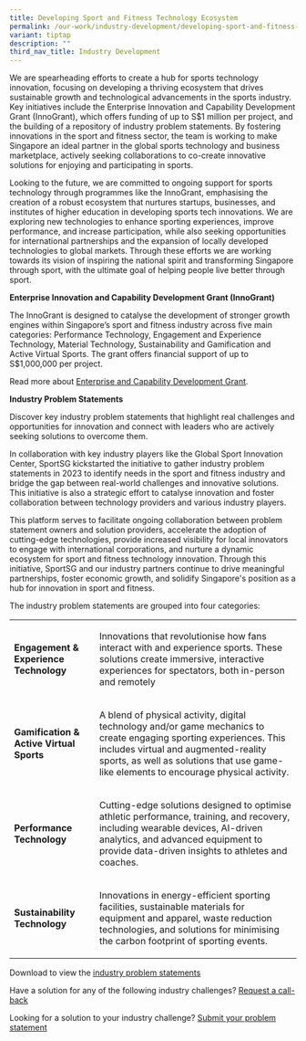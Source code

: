 ```yaml
---
title: Developing Sport and Fitness Technology Ecosystem
permalink: /our-work/industry-development/developing-sport-and-fitness-technology-ecosystem/
variant: tiptap
description: ""
third_nav_title: Industry Development
---
```

<p>We are spearheading efforts to create a hub for sports technology innovation,
focusing on developing a thriving ecosystem that drives sustainable growth
and technological advancements in the sports industry. Key initiatives
include the Enterprise Innovation and Capability Development Grant (InnoGrant),
which offers funding of up to S$1 million per project, and the building
of a repository of industry problem statements. By fostering innovations
in the sport and fitness sector, the team is working to make Singapore
an ideal partner in the global sports technology and business marketplace,
actively seeking collaborations to co-create innovative solutions for enjoying
and participating in sports.</p>
<p>Looking to the future, we are committed to ongoing support for sports
technology through programmes like the InnoGrant, emphasising the creation
of a robust ecosystem that nurtures startups, businesses, and institutes
of higher education in developing sports tech innovations. We are exploring
new technologies to enhance sporting experiences, improve performance,
and increase participation, while also seeking opportunities for international
partnerships and the expansion of locally developed technologies to global
markets. Through these efforts we are working towards its vision of inspiring
the national spirit and transforming Singapore through sport, with the
ultimate goal of helping people live better through sport.</p>
<p><strong>Enterprise Innovation and Capability Development Grant (InnoGrant)</strong>
</p>
<p>The InnoGrant is designed to catalyse the development of stronger growth
engines within Singapore’s sport and fitness industry across five main
categories: Performance Technology, Engagement and Experience Technology,
Material Technology, Sustainability and Gamification and Active Virtual
Sports. The grant offers financial support of up to S$1,000,000 per project.</p>
<p>Read more about <a href="https://www.sportsingapore.gov.sg/support-resources/support-for-sport-businesses/grants/the-enterprise-innovation-and-capability/" rel="noopener nofollow" target="_blank">Enterprise and Capability Development Grant</a>.</p>
<p><strong>Industry Problem Statements</strong>
</p>
<p>Discover key industry problem statements that highlight real challenges
and opportunities for innovation and connect with leaders who are actively
seeking solutions to overcome them.</p>
<p>In collaboration with key industry players like the Global Sport Innovation
Center, SportSG kickstarted the initiative to gather industry problem statements
in 2023 to identify needs in the sport and fitness industry and bridge
the gap between real-world challenges and innovative solutions. This initiative
is also a strategic effort to catalyse innovation and foster collaboration
between technology providers and various industry players.</p>
<p>This platform serves to facilitate ongoing collaboration between problem
statement owners and solution providers, accelerate the adoption of cutting-edge
technologies, provide increased visibility for local innovators to engage
with international corporations, and nurture a dynamic ecosystem for sport
and fitness technology innovation. Through this initiative, SportSG and
our industry partners continue to drive meaningful partnerships, foster
economic growth, and solidify Singapore's position as a hub for innovation
in sport and fitness.</p>
<p>The industry problem statements are grouped into four categories:</p>
<p></p>
<table style="minWidth: 50px">
<colgroup>
<col>
<col>
</colgroup>
<tbody>
<tr>
<td rowspan="1" colspan="1">
<p><strong>Engagement &amp; Experience Technology</strong>
</p>
</td>
<td rowspan="1" colspan="1">
<p>Innovations that revolutionise how fans interact with and experience sports.
These solutions create immersive, interactive experiences for spectators,
both in-person and remotely</p>
</td>
</tr>
<tr>
<td rowspan="1" colspan="1">
<p><strong>Gamification &amp; Active Virtual Sports</strong>
</p>
</td>
<td rowspan="1" colspan="1">
<p>A blend of physical activity, digital technology and/or game mechanics
to create engaging sporting experiences. This includes virtual and augmented-reality
sports, as well as solutions that use game-like elements to encourage physical
activity.</p>
</td>
</tr>
<tr>
<td rowspan="1" colspan="1">
<p><strong>Performance Technology</strong>
</p>
</td>
<td rowspan="1" colspan="1">
<p>Cutting-edge solutions designed to optimise athletic performance, training,
and recovery, including wearable devices, AI-driven analytics, and advanced
equipment to provide data-driven insights to athletes and coaches.</p>
</td>
</tr>
<tr>
<td rowspan="1" colspan="1">
<p><strong>Sustainability Technology</strong>
</p>
</td>
<td rowspan="1" colspan="1">
<p>Innovations in energy-efficient sporting facilities, sustainable materials
for equipment and apparel, waste reduction technologies, and solutions
for minimising the carbon footprint of sporting events.</p>
</td>
</tr>
</tbody>
</table>
<p>Download to view the <a href="https://go.gov.sg/ps-list" rel="noopener nofollow" target="_blank">industry problem statements</a>
</p>
<p>Have a solution for any of the following industry challenges? <a href="https://go.gov.sg/ps-solution" rel="noopener nofollow" target="_blank">Request a call-back</a>
</p>
<p>Looking for a solution to your industry challenge? <a href="https://go.gov.sg/ps-submit" rel="noopener nofollow" target="_blank">Submit your problem statement</a>
</p>
<p></p>
<p></p>